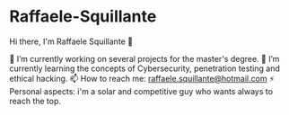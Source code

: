 # Raffaele-Squillante
Hi there, I'm Raffaele Squillante 👋

🔭 I’m currently working on several projects for the master's degree.
🌱 I’m currently learning the concepts of Cybersecurity, penetration testing and ethical hacking.
📫 How to reach me: raffaele.squillante@hotmail.com
⚡ Personal aspects: i'm a solar and competitive guy who wants always to reach the top.

